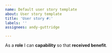 ```yaml
---
name: Default user story template
about: User story template
title: 'User story #:'
labels: ''
assignees: andy-guttridge

---
```


As a **role** I can **capability** so that **received benefit**.
